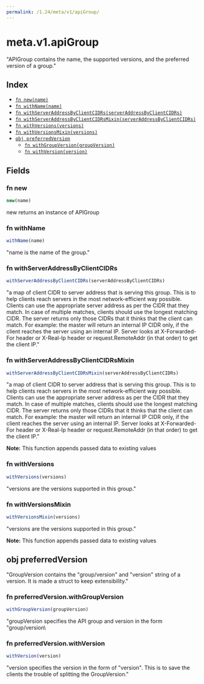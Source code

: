 ```yaml
---
permalink: /1.24/meta/v1/apiGroup/
---
```


# meta.v1.apiGroup

"APIGroup contains the name, the supported versions, and the preferred version of a group."

## Index

* [`fn new(name)`](#fn-new)
* [`fn withName(name)`](#fn-withname)
* [`fn withServerAddressByClientCIDRs(serverAddressByClientCIDRs)`](#fn-withserveraddressbyclientcidrs)
* [`fn withServerAddressByClientCIDRsMixin(serverAddressByClientCIDRs)`](#fn-withserveraddressbyclientcidrsmixin)
* [`fn withVersions(versions)`](#fn-withversions)
* [`fn withVersionsMixin(versions)`](#fn-withversionsmixin)
* [`obj preferredVersion`](#obj-preferredversion)
  * [`fn withGroupVersion(groupVersion)`](#fn-preferredversionwithgroupversion)
  * [`fn withVersion(version)`](#fn-preferredversionwithversion)

## Fields

### fn new

```ts
new(name)
```

new returns an instance of APIGroup

### fn withName

```ts
withName(name)
```

"name is the name of the group."

### fn withServerAddressByClientCIDRs

```ts
withServerAddressByClientCIDRs(serverAddressByClientCIDRs)
```

"a map of client CIDR to server address that is serving this group. This is to help clients reach servers in the most network-efficient way possible. Clients can use the appropriate server address as per the CIDR that they match. In case of multiple matches, clients should use the longest matching CIDR. The server returns only those CIDRs that it thinks that the client can match. For example: the master will return an internal IP CIDR only, if the client reaches the server using an internal IP. Server looks at X-Forwarded-For header or X-Real-Ip header or request.RemoteAddr (in that order) to get the client IP."

### fn withServerAddressByClientCIDRsMixin

```ts
withServerAddressByClientCIDRsMixin(serverAddressByClientCIDRs)
```

"a map of client CIDR to server address that is serving this group. This is to help clients reach servers in the most network-efficient way possible. Clients can use the appropriate server address as per the CIDR that they match. In case of multiple matches, clients should use the longest matching CIDR. The server returns only those CIDRs that it thinks that the client can match. For example: the master will return an internal IP CIDR only, if the client reaches the server using an internal IP. Server looks at X-Forwarded-For header or X-Real-Ip header or request.RemoteAddr (in that order) to get the client IP."

**Note:** This function appends passed data to existing values

### fn withVersions

```ts
withVersions(versions)
```

"versions are the versions supported in this group."

### fn withVersionsMixin

```ts
withVersionsMixin(versions)
```

"versions are the versions supported in this group."

**Note:** This function appends passed data to existing values

## obj preferredVersion

"GroupVersion contains the \"group/version\" and \"version\" string of a version. It is made a struct to keep extensibility."

### fn preferredVersion.withGroupVersion

```ts
withGroupVersion(groupVersion)
```

"groupVersion specifies the API group and version in the form \"group/version\

### fn preferredVersion.withVersion

```ts
withVersion(version)
```

"version specifies the version in the form of \"version\". This is to save the clients the trouble of splitting the GroupVersion."